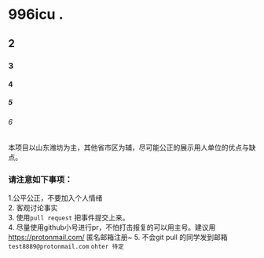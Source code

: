 # 996icu .
## 2
### 3
#### 4
##### 5
###### 6  
 本项目以山东潍坊为主，其他省市区为辅，尽可能公正的展示用人单位的优点与缺点。
### 请注意如下事项：

1.公平公正，不要加入个人情绪  
2. 客观讨论事实  
3. 使用```pull request``` 把事件提交上来。  
4. 尽量使用github小号进行pr，不怕打击报复的可以用主号。建议用  https://protonmail.com/  匿名邮箱注册~
5. 不会git pull 的同学发到邮箱  `test8889@protonmail.com`
```ohter 待定```
